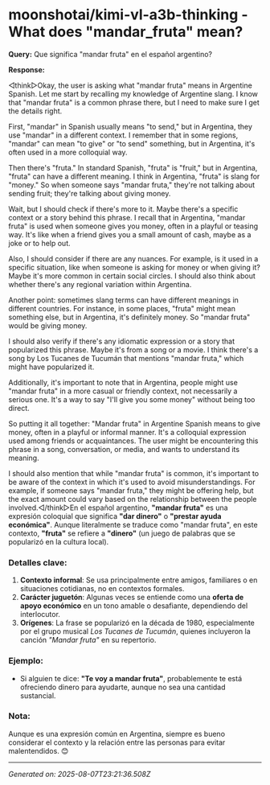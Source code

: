 # moonshotai/kimi-vl-a3b-thinking - What does "mandar_fruta" mean?

**Query:** Que significa "mandar fruta" en el español argentino?



**Response:**

◁think▷Okay, the user is asking what "mandar fruta" means in Argentine Spanish. Let me start by recalling my knowledge of Argentine slang. I know that "mandar fruta" is a common phrase there, but I need to make sure I get the details right.

First, "mandar" in Spanish usually means "to send," but in Argentina, they use "mandar" in a different context. I remember that in some regions, "mandar" can mean "to give" or "to send" something, but in Argentina, it's often used in a more colloquial way. 

Then there's "fruta." In standard Spanish, "fruta" is "fruit," but in Argentina, "fruta" can have a different meaning. I think in Argentina, "fruta" is slang for "money." So when someone says "mandar fruta," they're not talking about sending fruit; they're talking about giving money. 

Wait, but I should check if there's more to it. Maybe there's a specific context or a story behind this phrase. I recall that in Argentina, "mandar fruta" is used when someone gives you money, often in a playful or teasing way. It's like when a friend gives you a small amount of cash, maybe as a joke or to help out. 

Also, I should consider if there are any nuances. For example, is it used in a specific situation, like when someone is asking for money or when giving it? Maybe it's more common in certain social circles. I should also think about whether there's any regional variation within Argentina. 

Another point: sometimes slang terms can have different meanings in different countries. For instance, in some places, "fruta" might mean something else, but in Argentina, it's definitely money. So "mandar fruta" would be giving money. 

I should also verify if there's any idiomatic expression or a story that popularized this phrase. Maybe it's from a song or a movie. I think there's a song by Los Tucanes de Tucumán that mentions "mandar fruta," which might have popularized it. 

Additionally, it's important to note that in Argentina, people might use "mandar fruta" in a more casual or friendly context, not necessarily a serious one. It's a way to say "I'll give you some money" without being too direct. 

So putting it all together: "Mandar fruta" in Argentine Spanish means to give money, often in a playful or informal manner. It's a colloquial expression used among friends or acquaintances. The user might be encountering this phrase in a song, conversation, or media, and wants to understand its meaning. 

I should also mention that while "mandar fruta" is common, it's important to be aware of the context in which it's used to avoid misunderstandings. For example, if someone says "mandar fruta," they might be offering help, but the exact amount could vary based on the relationship between the people involved.◁/think▷En el español argentino, **"mandar fruta"** es una expresión coloquial que significa **"dar dinero"** o **"prestar ayuda económica"**. Aunque literalmente se traduce como "mandar fruta", en este contexto, **"fruta"** se refiere a **"dinero"** (un juego de palabras que se popularizó en la cultura local). 

### Detalles clave:
1. **Contexto informal**: Se usa principalmente entre amigos, familiares o en situaciones cotidianas, no en contextos formales.
2. **Carácter juguetón**: Algunas veces se entiende como una **oferta de apoyo económico** en un tono amable o desafiante, dependiendo del interlocutor.
3. **Orígenes**: La frase se popularizó en la década de 1980, especialmente por el grupo musical *Los Tucanes de Tucumán*, quienes incluyeron la canción *"Mandar fruta"* en su repertorio.

### Ejemplo:
- Si alguien te dice: **"Te voy a mandar fruta"**, probablemente te está ofreciendo dinero para ayudarte, aunque no sea una cantidad sustancial.

### Nota:
Aunque es una expresión común en Argentina, siempre es bueno considerar el contexto y la relación entre las personas para evitar malentendidos. 😊

---
*Generated on: 2025-08-07T23:21:36.508Z*
